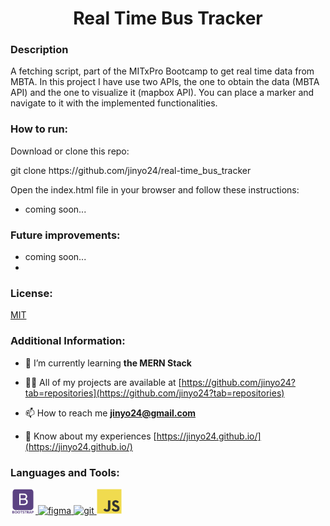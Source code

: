 <h1 align="center">Real Time Bus Tracker</h1>
<h3>Description</h3>
<p>A fetching script, part of the MITxPro Bootcamp to get real time data from MBTA. In this project I have use two APIs, the one to obtain the data (MBTA API) and the one to visualize it (mapbox API). You can place a marker and navigate to it with the implemented functionalities. </p>

<h3>How to run:</h3>

<p>Download or clone this repo:</p>

<p>git clone https://github.com/jinyo24/real-time_bus_tracker</p>

<p>Open the index.html file in your browser and follow these instructions:</p>

- coming soon...

<h3>Future improvements:</h3>

- coming soon...
- 
<h3>License:</h3>

<a href="https://choosealicense.com/licenses/mit/" target="_blank"> MIT </a> 
    
<h3>Additional Information:</h3>    

- 🌱 I’m currently learning **the MERN Stack**

- 👨‍💻 All of my projects are available at [https://github.com/jinyo24?tab=repositories](https://github.com/jinyo24?tab=repositories)

- 📫 How to reach me **jinyo24@gmail.com**

- 📄 Know about my experiences [https://jinyo24.github.io/](https://jinyo24.github.io/)


<h3 align="left">Languages and Tools:</h3>
<p align="left"> <a href="https://getbootstrap.com" target="_blank"> <img src="https://raw.githubusercontent.com/devicons/devicon/master/icons/bootstrap/bootstrap-plain-wordmark.svg" alt="bootstrap" width="40" height="40"/> </a> <a href="https://www.figma.com/" target="_blank"> <img src="https://www.vectorlogo.zone/logos/figma/figma-icon.svg" alt="figma" width="40" height="40"/> </a> <a href="https://git-scm.com/" target="_blank"> <img src="https://www.vectorlogo.zone/logos/git-scm/git-scm-icon.svg" alt="git" width="40" height="40"/> </a> <a href="https://developer.mozilla.org/en-US/docs/Web/JavaScript" target="_blank"> <img src="https://raw.githubusercontent.com/devicons/devicon/master/icons/javascript/javascript-original.svg" alt="javascript" width="40" height="40"/> </a> </p>
